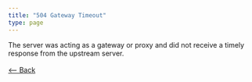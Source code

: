 ```yaml
---
title: "504 Gateway Timeout"
type: page
---
```

The server was acting as a gateway or proxy and did not receive a timely response from the upstream server.<br /><br />[<-- Back](../../)